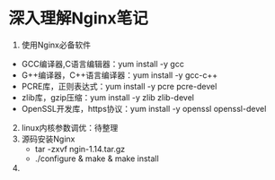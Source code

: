 # 深入理解Nginx笔记
1. 使用Nginx必备软件
  * GCC编译器,C语言编辑器：yum install -y gcc
  * G++编译器，C++语言编译器：yum install -y gcc-c++
  * PCRE库，正则表达式：yum install -y pcre pcre-devel
  * zlib库，gzip压缩：yum install -y zlib zlib-devel
  * OpenSSL开发库，https协议：yum install -y openssl openssl-devel
2. linux内核参数调优：待整理
3. 源码安装Nginx
    * tar -zxvf ngin-1.14.tar.gz
    * ./configure & make & make install
4. 